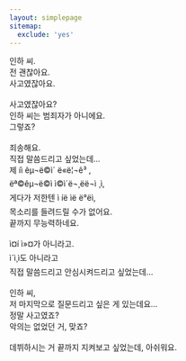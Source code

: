 ```yaml
---
layout: simplepage
sitemap:
  exclude: 'yes'
---
```



<p>
인하 씨. <br>
전 괜찮아요. <br>
사고였잖아요. <br>
<br>
사고였잖아요? <br>
인하 씨는 범죄자가 아니에요. <br>
그렇죠? <br>
<br>
죄송해요. <br>
직접 말씀드리고 싶었는데... <br>
제 íì êµ¬ë©ì´ ë«ë¦¬ê³ , <br>
ëª©êµ¬ë©ì ì©ì´ë¬¸ëë¬ì ¸ì, <br>
게다가 저한텐 ì íë ìë ë°ëì, <br>
목소리를 들려드릴 수가 없어요. <br>
끝까지 무능력하네요. <br>
<br>
ì¤í ì»¤가 아니라고. <br>
ì´ì¸ì도 아니라고 <br>
직접 말씀드리고 안심시켜드리고 싶었는데... <br>
<br>
인하 씨, <br>
저 마지막으로 질문드리고 싶은 게 있는데요... <br>
정말 사고였죠? <br>
악의는 없었던 거, 맞죠? <br>
<br>
데뷔하시는 거 끝까지 지켜보고 싶었는데, 아쉬워요.
</p>



<!-- Adding the glitch effect -->
<script> document.getElementsByTagName('body')[0].classList.add('glitch'); </script>

